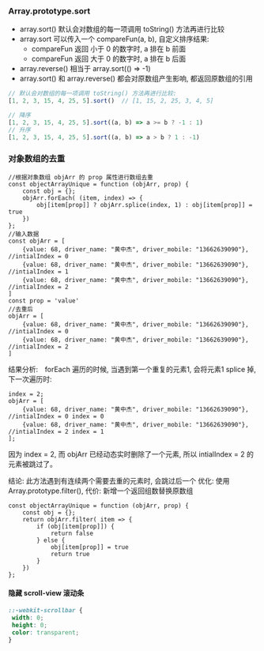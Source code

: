 
### Array.prototype.sort

- array.sort() 默认会对数组的每一项调用 toString() 方法再进行比较
- array.sort 可以传入一个 compareFun(a, b), 自定义排序结果:
  - compareFun 返回 小于 0 的数字时, a 排在 b 前面
  - compareFun 返回 大于 0 的数字时, a 排在 b 后面
- array.reverse() 相当于 array.sort(() => -1)
- array.sort() 和 array.reverse() 都会对原数组产生影响, 都返回原数组的引用

```JavaScript
// 默认会对数组的每一项调用 toString() 方法再进行比较:
[1, 2, 3, 15, 4, 25, 5].sort()  // [1, 15, 2, 25, 3, 4, 5]

// 降序
[1, 2, 3, 15, 4, 25, 5].sort((a, b) => a >= b ? -1 : 1)
// 升序
[1, 2, 3, 15, 4, 25, 5].sort((a, b) => a > b ? 1 : -1)
```

### 对象数组的去重

```
//根据对象数组 objArr 的 prop 属性进行数组去重
const objectArrayUnique = function (objArr, prop) {
    const obj = {};
    objArr.forEach( (item, index) => {
        obj[item[prop]] ? objArr.splice(index, 1) : obj[item[prop]] = true
    })
};
//输入数据
const objArr = [
    {value: 68, driver_name: "黄中杰", driver_mobile: "13662639090"}, //intialIndex = 0
    {value: 68, driver_name: "黄中杰", driver_mobile: "13662639090"}, //intialIndex = 1
    {value: 68, driver_name: "黄中杰", driver_mobile: "13662639090"}, //intialIndex = 2
]
const prop = 'value'
//去重后
objArr = [
    {value: 68, driver_name: "黄中杰", driver_mobile: "13662639090"}, //intialIndex = 0
    {value: 68, driver_name: "黄中杰", driver_mobile: "13662639090"}, //intialIndex = 2
]
```
结果分析:　forEach 遍历的时候, 当遇到第一个重复的元素1, 会将元素1 splice 掉, 下一次遍历时: 
```
index = 2; 
objArr = [
    {value: 68, driver_name: "黄中杰", driver_mobile: "13662639090"}, //intialIndex = 0 index = 0 
    {value: 68, driver_name: "黄中杰", driver_mobile: "13662639090"}, //intialIndex = 2 index = 1
];
```
因为 index = 2, 而 objArr 已经动态实时删除了一个元素, 所以 intialIndex = 2 的元素被跳过了。

结论: 此方法遇到有连续两个需要去重的元素时, 会跳过后一个
优化: 使用 Array.prototype.filter(), 代价: 新增一个返回组数替换原数组　 
```
const objectArrayUnique = function (objArr, prop) {
    const obj = {};
    return objArr.filter( item => {
        if (obj[item[prop]]) {
            return false
        } else {
            obj[item[prop]] = true
            return true
        }
    })
};

```

#### 隐藏 scroll-view 滚动条

``` css
::-webkit-scrollbar {
 width: 0;
 height: 0;
 color: transparent;
}
```